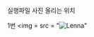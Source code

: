 실행파일 사진 올리는 위치

1번
<img = src = "![Lenna](https://github.com/Han0524/PP_Hello/assets/130240820/0c34643f-e64d-4cac-9bda-b17770f631c2)"
>
